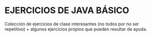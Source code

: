 # EJERCICIOS DE JAVA BÁSICO

Colección de ejercicios de clase interesantes (no todos por no ser repetitivo) +
algunos ejercicios propios que pueden resultar de ayuda.
